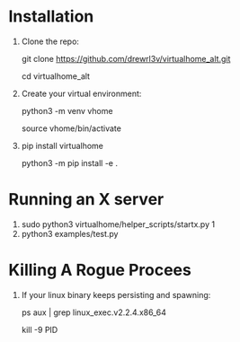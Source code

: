 # Installation
1. Clone the repo:

    git clone https://github.com/drewrl3v/virtualhome_alt.git

    cd virtualhome_alt

1. Create your virtual environment:

    python3 -m venv vhome

    source vhome/bin/activate

2. pip install virtualhome

    python3 -m pip install -e .

# Running an X server

1. sudo python3 virtualhome/helper_scripts/startx.py 1
2. python3 examples/test.py
    

# Killing A Rogue Procees

1. If your linux binary keeps persisting and spawning:

    ps aux | grep linux_exec.v2.2.4.x86_64

    kill -9 PID

    